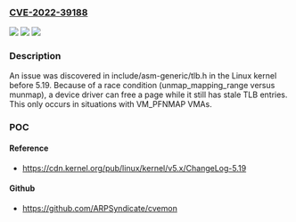 ### [CVE-2022-39188](https://cve.mitre.org/cgi-bin/cvename.cgi?name=CVE-2022-39188)
![](https://img.shields.io/static/v1?label=Product&message=n%2Fa&color=blue)
![](https://img.shields.io/static/v1?label=Version&message=n%2Fa&color=blue)
![](https://img.shields.io/static/v1?label=Vulnerability&message=n%2Fa&color=brighgreen)

### Description

An issue was discovered in include/asm-generic/tlb.h in the Linux kernel before 5.19. Because of a race condition (unmap_mapping_range versus munmap), a device driver can free a page while it still has stale TLB entries. This only occurs in situations with VM_PFNMAP VMAs.

### POC

#### Reference
- https://cdn.kernel.org/pub/linux/kernel/v5.x/ChangeLog-5.19

#### Github
- https://github.com/ARPSyndicate/cvemon


